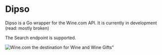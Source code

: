 Dipso
=====

Dipso is a Go wrapper for the Wine.com API. It is currently in development (read: mostly broken)

The Search endpoint is supported.

![Wine.com the destination for Wine and Wine Gifts"](http://cache.wine.com/images/logos/80x20_winecom_logo.png "Wine.com the destination for Wine and Wine gifts")
